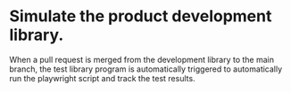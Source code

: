 # Simulate the product development library.
When a pull request is merged from the development library to the main branch, the test library program is automatically triggered to automatically run the playwright script and track the test results.
